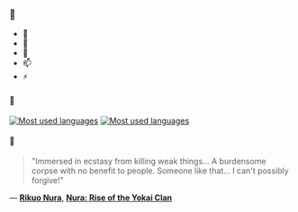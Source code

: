 ### 👋

- 🔭
- 🌱
- 💬
- 📫
- ⚡

#### 🧏

[![Most used languages](https://github-readme-stats-aynah.vercel.app/api/top-langs/?username=aynh&theme=solarized-dark&langs_count=6&layout=compact&hide_title=true)](https://github.com/anuraghazra/github-readme-stats#gh-dark-mode-only)
[![Most used languages](https://github-readme-stats-aynah.vercel.app/api/top-langs/?username=aynh&theme=solarized-light&langs_count=6&layout=compact&hide_title=true)](https://github.com/anuraghazra/github-readme-stats#gh-light-mode-only)

#### 💬

> "Immersed in ecstasy from killing weak things... A burdensome corpse with no benefit to people. Someone like that... I can't possibly forgive!"

&mdash; [**Rikuo Nura**](https://myanimelist.net/character.php?q=Rikuo%20Nura&cat=character), [**Nura: Rise of the Yokai Clan**](https://myanimelist.net/search/all?q=Nura%3A%20Rise%20of%20the%20Yokai%20Clan&cat=all)

